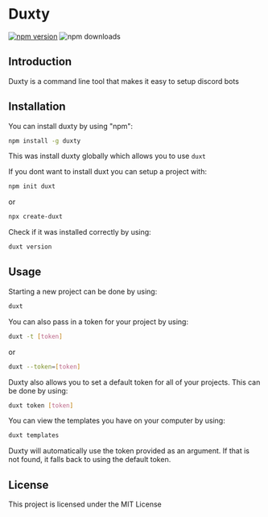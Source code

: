 # Duxty
[![npm version](https://badge.fury.io/js/duxty.svg)](https://badge.fury.io/js/duxty) ![npm downloads](https://img.shields.io/npm/dw/duxty)

## Introduction

Duxty is a command line tool that makes it easy to setup discord bots

## Installation

You can install duxty by using "npm": 
```bash
npm install -g duxty
```
This was install duxty globally which allows you to use ``duxt`` 

If you dont want to install duxt you can setup a project with:

```bash
npm init duxt
```

or 

```bash
npx create-duxt
```

Check if it was installed correctly by using:

```bash
duxt version
```

## Usage

Starting a new project can be done by using:

```bash
duxt
```

You can also pass in a token for your project by using:

```bash
duxt -t [token]
```
or

```bash
duxt --token=[token]
```

Duxty also allows you to set a default token for all of your projects. This can be done by using:

```bash
duxt token [token]
```

You can view the templates you have on your computer by using:

```bash
duxt templates
```

Duxty will automatically use the token provided as an argument. If that is not found, it falls back to using the default token.

## License

This project is licensed under the MIT License
